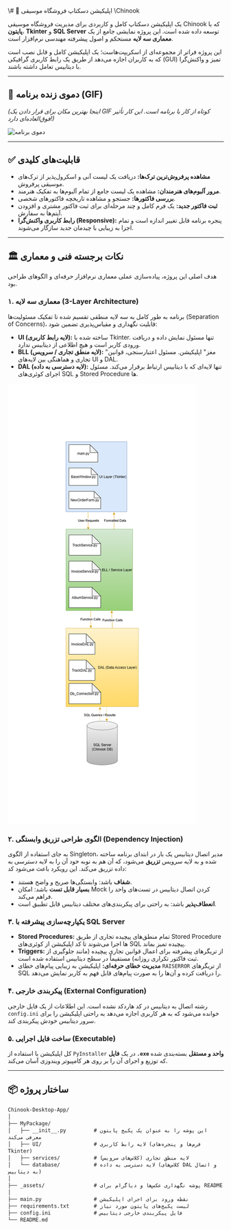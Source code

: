 \\# 🎵 اپلیکیشن دسکتاپ فروشگاه موسیقی \\Chinook

یک اپلیکیشن دسکتاپ کامل و کاربردی برای مدیریت فروشگاه موسیقی Chinook که با **پایتون**، **Tkinter** و **SQL Server** توسعه داده شده است. این پروژه نمایشی جامع از یک **معماری سه لایه** مستحکم و اصول پیشرفته مهندسی نرم‌افزار است.

این پروژه فراتر از مجموعه‌ای از اسکریپت‌هاست؛ یک اپلیکیشن کامل و قابل نصب است که به کاربران اجازه می‌دهد از طریق یک رابط کاربری گرافیکی (GUI) تمیز و واکنش‌گرا با دیتابیس تعامل داشته باشند.

---

## 🚀 دموی زنده برنامه (GIF)

*(اینجا بهترین مکان برای قرار دادن یک GIF کوتاه از کار با برنامه است. این کار تأثیر فوق‌العاده‌ای دارد!)*

![دموی برنامه](_assets/demo.gif)

---

## ✅ قابلیت‌های کلیدی

-   **مشاهده پرفروش‌ترین ترک‌ها:** دریافت یک لیست آنی و اسکرول‌پذیر از ترک‌های موسیقی پرفروش.
-   **مرور آلبوم‌های هنرمندان:** مشاهده یک لیست جامع از تمام آلبوم‌ها به تفکیک هنرمند.
-   **بررسی فاکتورها:** جستجو و مشاهده تاریخچه فاکتورهای شخصی.
-   **ثبت فاکتور جدید:** یک فرم کامل و چند مرحله‌ای برای ثبت فاکتور مشتری و افزودن آیتم‌ها به سفارش.
-   **رابط کاربری واکنش‌گرا (Responsive):** پنجره برنامه قابل تغییر اندازه است و تمام اجزا به زیبایی با چیدمان جدید سازگار می‌شوند.

---

## 🏛️ نکات برجسته فنی و معماری

هدف اصلی این پروژه، پیاده‌سازی عملی معماری نرم‌افزار حرفه‌ای و الگوهای طراحی بود.

### ۱. **معماری سه لایه (3-Layer Architecture)**
برنامه به طور کامل به سه لایه منطقی تقسیم شده تا تفکیک مسئولیت‌ها (Separation of Concerns)، قابلیت نگهداری و مقیاس‌پذیری تضمین شود:
-   **UI (لایه رابط کاربری):** ساخته شده با Tkinter. تنها مسئول نمایش داده و دریافت ورودی کاربر است و هیچ اطلاعی از دیتابیس ندارد.
-   **BLL (لایه منطق تجاری / سرویس):** "مغز" اپلیکیشن. مسئول اعتبارسنجی، قوانین تجاری و هماهنگی بین لایه‌های UI و DAL.
-   **DAL (لایه دسترسی به داده):** تنها لایه‌ای که با دیتابیس ارتباط برقرار می‌کند. مسئول اجرای کوئری‌های SQL و Stored Procedure ها.

![دیاگرام معماری](https://github.com/mehranmohammadiii/MusicStore/blob/master/APP/MyPackage/UI/Images/_%D9%86%D9%85%D9%88%D8%AF%D8%A7%D8%B1%20%D8%A8%D8%AF%D9%88%D9%86%20%D9%86%D8%A7%D9%85_.drawio%20(1).png?raw=true)

### ۲. **الگوی طراحی تزریق وابستگی (Dependency Injection)**
به جای استفاده از الگوی Singleton، مدیر اتصال دیتابیس یک بار در ابتدای برنامه ساخته شده و به لایه سرویس **تزریق** می‌شود، که آن هم به نوبه خود آن را به لایه دسترسی به داده تزریق می‌کند. این رویکرد باعث می‌شود کد:
-   **شفاف** باشد: وابستگی‌ها صریح و واضح هستند.
-   **بسیار قابل تست** باشد: امکان Mock کردن اتصال دیتابیس در تست‌های واحد را فراهم می‌کند.
-   **انعطاف‌پذیر** باشد: به راحتی برای پیکربندی‌های مختلف دیتابیس قابل تطبیق است.

### ۳. **یکپارچه‌سازی پیشرفته با SQL Server**
-   **Stored Procedures:** تمام منطق‌های پیچیده تجاری از طریق Stored Procedure ها اجرا می‌شوند تا کد اپلیکیشن از کوئری‌های SQL پیچیده تمیز بماند.
-   **Triggers:** از تریگرهای پیشرفته برای اعمال قوانین تجاری پیچیده (مانند جلوگیری از ثبت فاکتور تکراری روزانه) مستقیماً در سطح دیتابیس استفاده شده است.
-   **مدیریت خطای حرفه‌ای:** اپلیکیشن به زیبایی پیام‌های خطای `RAISERROR` از تریگرهای SQL را دریافت کرده و آن‌ها را به صورت پیام‌های قابل فهم به کاربر نمایش می‌دهد.

### ۴. **پیکربندی خارجی (External Configuration)**
رشته اتصال به دیتابیس در کد هاردکد نشده است. این اطلاعات از یک فایل خارجی `config.ini` خوانده می‌شود که به هر کاربری اجازه می‌دهد به راحتی اپلیکیشن را برای سرور دیتابیس خودش پیکربندی کند.

### ۵. **ساخت فایل اجرایی (Executable)**
کل اپلیکیشن با استفاده از `PyInstaller` در یک **فایل `.exe` واحد و مستقل** بسته‌بندی شده که توزیع و اجرای آن را بر روی هر کامپیوتر ویندوزی آسان می‌کند.

---

## 📦 ساختار پروژه

```plaintext
Chinook-Desktop-App/
│
├── MyPackage/
│   ├── __init__.py         # این پوشه را به عنوان یک پکیج پایتون معرفی می‌کند
│   ├── UI/                 # لایه رابط کاربری (فرم‌ها و پنجره‌های Tkinter)
│   ├── services/           # لایه منطق تجاری (کلاس‌های سرویس)
│   └── database/           # لایه دسترسی به داده (کلاس‌های DAL و اتصال به دیتابیس)
│
├── _assets/                # پوشه نگهداری عکس‌ها و دیاگرام برای README
│
├── main.py                 # نقطه ورود برای اجرای اپلیکیشن
├── requirements.txt        # لیست پکیج‌های پایتون مورد نیاز
├── config.ini              # فایل پیکربندی خارجی دیتابیس
└── README.md
